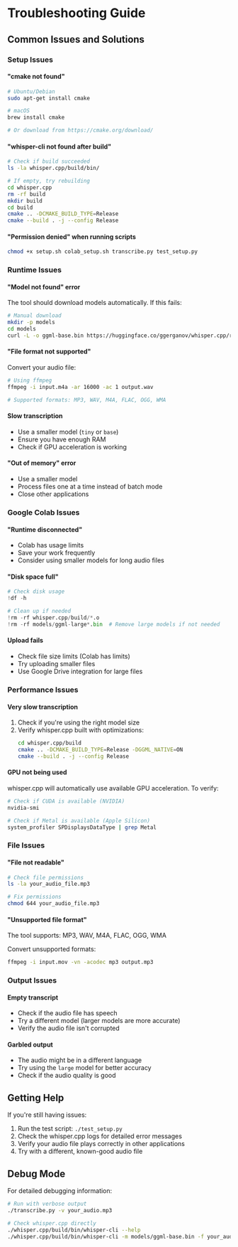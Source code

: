 # Troubleshooting Guide

## Common Issues and Solutions

### Setup Issues

#### "cmake not found"
```bash
# Ubuntu/Debian
sudo apt-get install cmake

# macOS
brew install cmake

# Or download from https://cmake.org/download/
```

#### "whisper-cli not found after build"
```bash
# Check if build succeeded
ls -la whisper.cpp/build/bin/

# If empty, try rebuilding
cd whisper.cpp
rm -rf build
mkdir build
cd build
cmake .. -DCMAKE_BUILD_TYPE=Release
cmake --build . -j --config Release
```

#### "Permission denied" when running scripts
```bash
chmod +x setup.sh colab_setup.sh transcribe.py test_setup.py
```

### Runtime Issues

#### "Model not found" error
The tool should download models automatically. If this fails:
```bash
# Manual download
mkdir -p models
cd models
curl -L -o ggml-base.bin https://huggingface.co/ggerganov/whisper.cpp/resolve/main/ggml-base.bin
```

#### "File format not supported"
Convert your audio file:
```bash
# Using ffmpeg
ffmpeg -i input.m4a -ar 16000 -ac 1 output.wav

# Supported formats: MP3, WAV, M4A, FLAC, OGG, WMA
```

#### Slow transcription
- Use a smaller model (`tiny` or `base`)
- Ensure you have enough RAM
- Check if GPU acceleration is working

#### "Out of memory" error
- Use a smaller model
- Process files one at a time instead of batch mode
- Close other applications

### Google Colab Issues

#### "Runtime disconnected"
- Colab has usage limits
- Save your work frequently
- Consider using smaller models for long audio files

#### "Disk space full"
```python
# Check disk usage
!df -h

# Clean up if needed
!rm -rf whisper.cpp/build/*.o
!rm -rf models/ggml-large*.bin  # Remove large models if not needed
```

#### Upload fails
- Check file size limits (Colab has limits)
- Try uploading smaller files
- Use Google Drive integration for large files

### Performance Issues

#### Very slow transcription
1. Check if you're using the right model size
2. Verify whisper.cpp built with optimizations:
   ```bash
   cd whisper.cpp/build
   cmake .. -DCMAKE_BUILD_TYPE=Release -DGGML_NATIVE=ON
   cmake --build . -j --config Release
   ```

#### GPU not being used
whisper.cpp will automatically use available GPU acceleration. To verify:
```bash
# Check if CUDA is available (NVIDIA)
nvidia-smi

# Check if Metal is available (Apple Silicon)
system_profiler SPDisplaysDataType | grep Metal
```

### File Issues

#### "File not readable"
```bash
# Check file permissions
ls -la your_audio_file.mp3

# Fix permissions
chmod 644 your_audio_file.mp3
```

#### "Unsupported file format"
The tool supports: MP3, WAV, M4A, FLAC, OGG, WMA

Convert unsupported formats:
```bash
ffmpeg -i input.mov -vn -acodec mp3 output.mp3
```

### Output Issues

#### Empty transcript
- Check if the audio file has speech
- Try a different model (larger models are more accurate)
- Verify the audio file isn't corrupted

#### Garbled output
- The audio might be in a different language
- Try using the `large` model for better accuracy
- Check if the audio quality is good

## Getting Help

If you're still having issues:

1. Run the test script: `./test_setup.py`
2. Check the whisper.cpp logs for detailed error messages
3. Verify your audio file plays correctly in other applications
4. Try with a different, known-good audio file

## Debug Mode

For detailed debugging information:
```bash
# Run with verbose output
./transcribe.py -v your_audio.mp3

# Check whisper.cpp directly
./whisper.cpp/build/bin/whisper-cli --help
./whisper.cpp/build/bin/whisper-cli -m models/ggml-base.bin -f your_audio.mp3
```